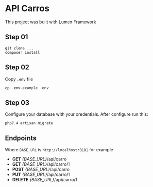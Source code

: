 # API Carros

This project was built with Lumen Framework

## Step 01

```
git clone ...
composer install
```

## Step 02

Copy `.env` file

```cp .env.example .env```

## Step 03

Configure your database with your credentials. After configure run this:

```
php7.4 artisan migrate
```

## Endpoints

Where `BASE_URL` is `http://localhost:8181` for example

 - **GET** *{BASE_URL}*/api/carro
 - **GET** *{BASE_URL}*/api/carro/1
 - **POST** *{BASE_URL}*/api/carro
 - **PUT** *{BASE_URL}*/api/carro/1
 - **DELETE** *{BASE_URL}*/api/carro/1
